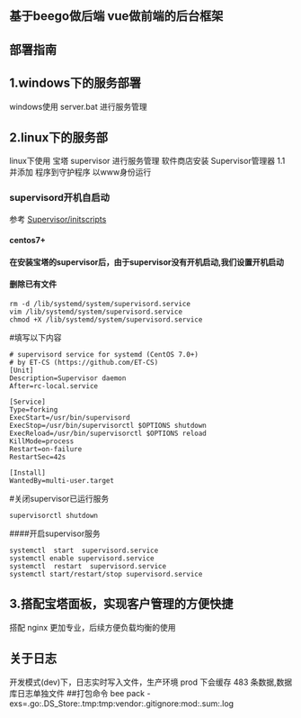 ## 基于beego做后端 vue做前端的后台框架

## 部署指南

## 1.windows下的服务部署 ##

windows使用 server.bat 进行服务管理
## 2.linux下的服务部
linux下使用 宝塔 supervisor 进行服务管理 
软件商店安装 Supervisor管理器 1.1 并添加 程序到守护程序 以www身份运行
### supervisord开机自启动
参考 [Supervisor/initscripts](https://github.com/Supervisor/initscripts)

#### centos7+
#### 在安装宝塔的supervisor后，由于supervisor没有开机启动,我们设置开机启动
#### 删除已有文件
```
rm -d /lib/systemd/system/supervisord.service
vim /lib/systemd/system/supervisord.service
chmod +X /lib/systemd/system/supervisord.service
```
#填写以下内容
```
# supervisord service for systemd (CentOS 7.0+)
# by ET-CS (https://github.com/ET-CS)
[Unit]
Description=Supervisor daemon
After=rc-local.service

[Service]
Type=forking
ExecStart=/usr/bin/supervisord
ExecStop=/usr/bin/supervisorctl $OPTIONS shutdown
ExecReload=/usr/bin/supervisorctl $OPTIONS reload
KillMode=process
Restart=on-failure
RestartSec=42s

[Install]
WantedBy=multi-user.target
```
#关闭supervisor已运行服务
```shell script
supervisorctl shutdown
```

####开启supervisor服务
```shell script
systemctl  start  supervisord.service
systemctl enable supervisord.service
systemctl  restart  supervisord.service
systemctl start/restart/stop supervisord.service
```


## 3.搭配宝塔面板，实现客户管理的方便快捷 ##
搭配 nginx 更加专业，后续方便负载均衡的使用
## 关于日志 ##
开发模式(dev)下，日志实时写入文件，生产环境 prod 下会缓存 483 条数据,数据库日志单独文件
##打包命令
bee pack -exs=.go:.DS_Store:.tmp:tmp:vendor:.gitignore:mod:.sum:.log
